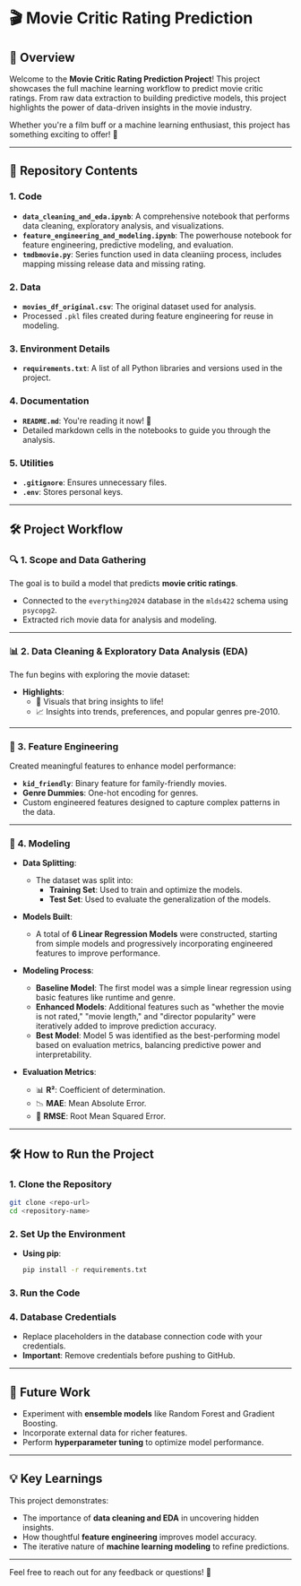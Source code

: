 # 🎬 **Movie Critic Rating Prediction**  

## 🌟 **Overview**  
Welcome to the **Movie Critic Rating Prediction Project**! This project showcases the full machine learning workflow to predict movie critic ratings. From raw data extraction to building predictive models, this project highlights the power of data-driven insights in the movie industry.  

Whether you're a film buff or a machine learning enthusiast, this project has something exciting to offer! 🍿  

---

## 📂 **Repository Contents**  

### **1. Code**  
- **`data_cleaning_and_eda.ipynb`**: A comprehensive notebook that performs data cleaning, exploratory analysis, and visualizations.  
- **`feature_engineering_and_modeling.ipynb`**: The powerhouse notebook for feature engineering, predictive modeling, and evaluation.  
- **`tmdbmovie.py`**: Series function used in data cleaniing process, includes mapping missing release data and missing rating.

### **2. Data**  
- **`movies_df_original.csv`**: The original dataset used for analysis.  
- Processed `.pkl` files created during feature engineering for reuse in modeling.  

### **3. Environment Details**  
- **`requirements.txt`**: A list of all Python libraries and versions used in the project.  

### **4. Documentation**  
- **`README.md`**: You're reading it now! 🎉  
- Detailed markdown cells in the notebooks to guide you through the analysis.  

### **5. Utilities**  
- **`.gitignore`**: Ensures unnecessary files.
- **`.env`**: Stores personal keys.

---

## 🛠️ **Project Workflow**  

### **🔍 1. Scope and Data Gathering**  
The goal is to build a model that predicts **movie critic ratings**.  
- Connected to the `everything2024` database in the `mlds422` schema using `psycopg2`.  
- Extracted rich movie data for analysis and modeling.  

---

### **📊 2. Data Cleaning & Exploratory Data Analysis (EDA)**  
The fun begins with exploring the movie dataset:  
- **Highlights**:
  - 🎥 Visuals that bring insights to life!  
  - 📈 Insights into trends, preferences, and popular genres pre-2010.  

---

### **🚀 3. Feature Engineering**  
Created meaningful features to enhance model performance:  
- **`kid_friendly`**: Binary feature for family-friendly movies.  
- **Genre Dummies**: One-hot encoding for genres.  
- Custom engineered features designed to capture complex patterns in the data.  

---

### **🤖 4. Modeling**  
- **Data Splitting**:
  - The dataset was split into:
    - **Training Set**: Used to train and optimize the models.
    - **Test Set**: Used to evaluate the generalization of the models.

- **Models Built**:
  - A total of **6 Linear Regression Models** were constructed, starting from simple models and progressively incorporating engineered features to improve performance.


- **Modeling Process**:
  - **Baseline Model**: The first model was a simple linear regression using basic features like runtime and genre.
  - **Enhanced Models**: Additional features such as "whether the movie is not rated," "movie length," and "director popularity" were iteratively added to improve prediction accuracy.
  - **Best Model**: Model 5 was identified as the best-performing model based on evaluation metrics, balancing predictive power and interpretability.

- **Evaluation Metrics**:  
  - 📊 **R²**: Coefficient of determination.  
  - 📉 **MAE**: Mean Absolute Error.  
  - 🔧 **RMSE**: Root Mean Squared Error.  

---


## 🛠️ **How to Run the Project**  

### **1. Clone the Repository**  
```bash
git clone <repo-url>
cd <repository-name>
```

### **2. Set Up the Environment**  
- **Using pip**:  
  ```bash
  pip install -r requirements.txt
  ```  

### **3. Run the Code**  

### **4. Database Credentials**  
- Replace placeholders in the database connection code with your credentials.  
- **Important**: Remove credentials before pushing to GitHub.  

---

## 🌟 **Future Work**  
- Experiment with **ensemble models** like Random Forest and Gradient Boosting.  
- Incorporate external data for richer features.  
- Perform **hyperparameter tuning** to optimize model performance.  

---

## 💡 **Key Learnings**  
This project demonstrates:  
- The importance of **data cleaning and EDA** in uncovering hidden insights.  
- How thoughtful **feature engineering** improves model accuracy.  
- The iterative nature of **machine learning modeling** to refine predictions.  

---

Feel free to reach out for any feedback or questions! 🚀